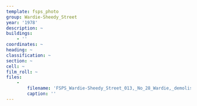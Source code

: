 ```yaml
---
template: fsps_photo
group: Wardie-Sheedy_Street
year: '1978'
description: ~
buildings:
    - ''
coordinates: ~
heading: ~
classification: ~
section: ~
cell: ~
film_roll: ~
files:
    -
        filename: 'FSPS_Wardie-Sheedy_Street_013,_No_28_Wardie,_demolished,_19-1-A,_1978.png'
        caption: ''
---
```


